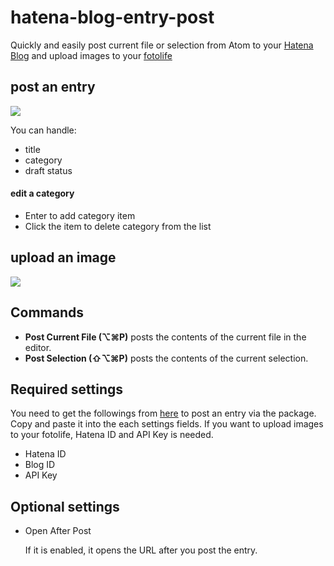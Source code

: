 # hatena-blog-entry-post
Quickly and easily post current file or selection from Atom to your [Hatena Blog](http://hatenablog.com/) and upload images to your [fotolife](http://f.hatena.ne.jp/)

## post an entry

![](https://zippy.gfycat.com/BonyDefiniteGoa.gif)

You can handle:
- title
- category
- draft status

#### edit a category
- Enter to add category item
- Click the item to delete category from the list

## upload an image

![](https://zippy.gfycat.com/HardtofindDampIrishredandwhitesetter.gif)

## Commands
- **Post Current File (⌥⌘P)** posts the contents of the current file in the editor.
- **Post Selection (⇧⌥⌘P)** posts the contents of the current selection.

## Required settings
You need to get the followings from [here](http://blog.hatena.ne.jp/my/config/detail) to post an entry via the package. Copy and paste it into the each settings fields. If you want to upload images to your fotolife, Hatena ID and API Key is needed.

- Hatena ID
- Blog ID
- API Key

## Optional settings

- Open After Post

  If it is enabled, it opens the URL after you post the entry.
